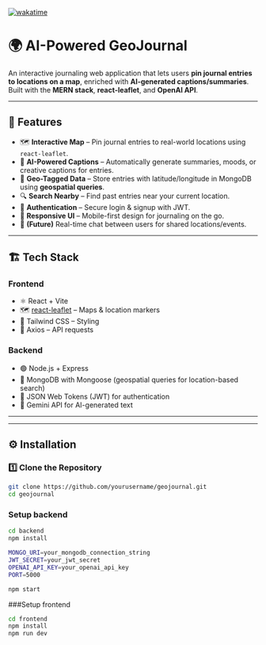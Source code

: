 

[![wakatime](https://wakatime.com/badge/user/8e9eed09-5e3e-487a-80d6-aa372159ea08/project/2f15f2e2-3c6d-4345-9cef-fc9066dbb71b.svg)](https://wakatime.com/badge/user/8e9eed09-5e3e-487a-80d6-aa372159ea08/project/2f15f2e2-3c6d-4345-9cef-fc9066dbb71b)

# 🌍 AI-Powered GeoJournal  

An interactive journaling web application that lets users **pin journal entries to locations on a map**, enriched with **AI-generated captions/summaries**. Built with the **MERN stack**, **react-leaflet**, and **OpenAI API**.

---

## 🚀 Features  
- 🗺️ **Interactive Map** – Pin journal entries to real-world locations using `react-leaflet`.  
- 🤖 **AI-Powered Captions** – Automatically generate summaries, moods, or creative captions for entries.  
- 📍 **Geo-Tagged Data** – Store entries with latitude/longitude in MongoDB using **geospatial queries**.  
- 🔍 **Search Nearby** – Find past entries near your current location.  
- 🔐 **Authentication** – Secure login & signup with JWT.  
- 📱 **Responsive UI** – Mobile-first design for journaling on the go.  
- 💬 **(Future)** Real-time chat between users for shared locations/events.  

---

## 🏗️ Tech Stack  

### Frontend  
- ⚛️ React + Vite  
- 🗺️ [react-leaflet](https://react-leaflet.js.org/) – Maps & location markers  
- 🎨 Tailwind CSS – Styling  
- 📡 Axios – API requests  


### Backend  
- 🟢 Node.js + Express  
- 🍃 MongoDB with Mongoose (geospatial queries for location-based search)  
- 🔑 JSON Web Tokens (JWT) for authentication  
- 🤖 Gemini API for AI-generated text  

---

---

## ⚙️ Installation  

### 1️⃣ Clone the Repository  
```bash
git clone https://github.com/yourusername/geojournal.git
cd geojournal
```
### Setup backend
```bash
cd backend
npm install

MONGO_URI=your_mongodb_connection_string
JWT_SECRET=your_jwt_secret
OPENAI_API_KEY=your_openai_api_key
PORT=5000

npm start

```

###Setup frontend

```bash
cd frontend
npm install
npm run dev



